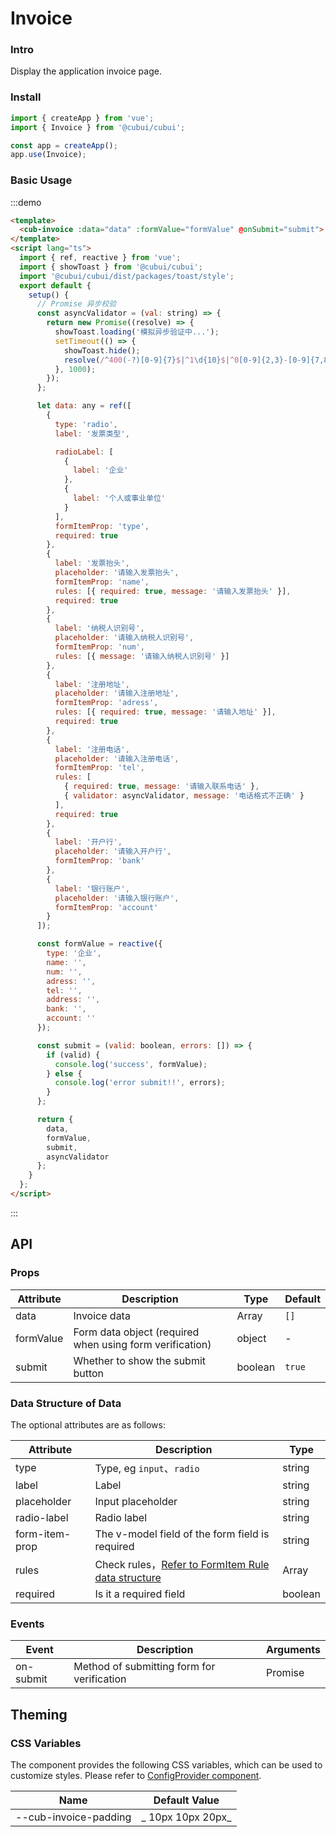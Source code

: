 # Invoice

### Intro

Display the application invoice page.

### Install

```javascript
import { createApp } from 'vue';
import { Invoice } from '@cubui/cubui';

const app = createApp();
app.use(Invoice);
```

### Basic Usage

:::demo

```html
<template>
  <cub-invoice :data="data" :formValue="formValue" @onSubmit="submit"> </cub-invoice>
</template>
<script lang="ts">
  import { ref, reactive } from 'vue';
  import { showToast } from '@cubui/cubui';
  import '@cubui/cubui/dist/packages/toast/style';
  export default {
    setup() {
      // Promise 异步校验
      const asyncValidator = (val: string) => {
        return new Promise((resolve) => {
          showToast.loading('模拟异步验证中...');
          setTimeout(() => {
            showToast.hide();
            resolve(/^400(-?)[0-9]{7}$|^1\d{10}$|^0[0-9]{2,3}-[0-9]{7,8}$/.test(val));
          }, 1000);
        });
      };

      let data: any = ref([
        {
          type: 'radio',
          label: '发票类型',

          radioLabel: [
            {
              label: '企业'
            },
            {
              label: '个人或事业单位'
            }
          ],
          formItemProp: 'type',
          required: true
        },
        {
          label: '发票抬头',
          placeholder: '请输入发票抬头',
          formItemProp: 'name',
          rules: [{ required: true, message: '请输入发票抬头' }],
          required: true
        },
        {
          label: '纳税人识别号',
          placeholder: '请输入纳税人识别号',
          formItemProp: 'num',
          rules: [{ message: '请输入纳税人识别号' }]
        },
        {
          label: '注册地址',
          placeholder: '请输入注册地址',
          formItemProp: 'adress',
          rules: [{ required: true, message: '请输入地址' }],
          required: true
        },
        {
          label: '注册电话',
          placeholder: '请输入注册电话',
          formItemProp: 'tel',
          rules: [
            { required: true, message: '请输入联系电话' },
            { validator: asyncValidator, message: '电话格式不正确' }
          ],
          required: true
        },
        {
          label: '开户行',
          placeholder: '请输入开户行',
          formItemProp: 'bank'
        },
        {
          label: '银行账户',
          placeholder: '请输入银行账户',
          formItemProp: 'account'
        }
      ]);

      const formValue = reactive({
        type: '企业',
        name: '',
        num: '',
        adress: '',
        tel: '',
        address: '',
        bank: '',
        account: ''
      });

      const submit = (valid: boolean, errors: []) => {
        if (valid) {
          console.log('success', formValue);
        } else {
          console.log('error submit!!', errors);
        }
      };

      return {
        data,
        formValue,
        submit,
        asyncValidator
      };
    }
  };
</script>
```

:::

## API

### Props

| Attribute | Description                                              | Type    | Default |
| --------- | -------------------------------------------------------- | ------- | ------- |
| data      | Invoice data                                             | Array   | `[]`    |
| formValue | Form data object (required when using form verification) | object  | -       |
| submit    | Whether to show the submit button                        | boolean | `true`  |

### Data Structure of Data

The optional attributes are as follows:

| Attribute      | Description                                                        | Type    |
| -------------- | ------------------------------------------------------------------ | ------- |
| type           | Type, eg `input`、`radio`                                          | string  |
| label          | Label                                                              | string  |
| placeholder    | Input placeholder                                                  | string  |
| radio-label    | Radio label                                                        | string  |
| form-item-prop | The v-model field of the form field is required                    | string  |
| rules          | Check rules，[Refer to FormItem Rule data structure](#/en-US/form) | Array   |
| required       | Is it a required field                                             | boolean |

### Events

| Event     | Description                                | Arguments |
| --------- | ------------------------------------------ | --------- |
| on-submit | Method of submitting form for verification | Promise   |

## Theming

### CSS Variables

The component provides the following CSS variables, which can be used to customize styles. Please refer to [ConfigProvider component](#/en-US/component/configprovider).

| Name                  | Default Value     |
| --------------------- | ----------------- |
| --cub-invoice-padding | _ 10px 10px 20px_ |
